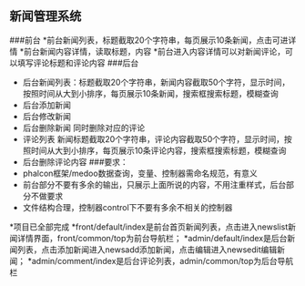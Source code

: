﻿## 新闻管理系统
###前台
*前台新闻列表，标题截取20个字符串，每页展示10条新闻，点击可进详情
*前台新闻内容详情，读取标题，内容
*前台进入内容详情可以对新闻评论，可以填写评论标题和评论内容
###后台
* 后台新闻列表：标题截取20个字符串，新闻内容截取50个字符，显示时间，按照时间从大到小排序，每页展示10条新闻，搜索框搜索标题，模糊查询
* 后台添加新闻
* 后台修改新闻
* 后台删除新闻 同时删除对应的评论
* 评论列表 新闻标题截取20个字符串，评论内容截取50个字符，显示时间，按照时间从大到小排序，每页展示10条评论内容，搜索框搜索标题，模糊查询
* 后台删除评论内容
###要求：
* phalcon框架/medoo数据查询，变量、控制器需命名规范，有意义
* 前台部分不要有多余的输出，只展示上面所说的内容，不用注重样式，后台部分不做要求
* 文件结构合理，控制器control下不要有多余不相关的控制器

*项目已全部完成
*front/default/index是前台首页新闻列表，点击进入newslist新闻详情界面，front/common/top为前台导航栏；
*admin/default/index是后台新闻列表，点击添加新闻进入newsadd添加新闻，点击编辑进入newsedit编辑新闻；
*admin/comment/index是后台评论列表，admin/common/top为后台导航栏
